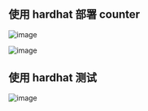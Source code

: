 ## 使用 hardhat 部署 counter

![image](https://user-images.githubusercontent.com/20521148/156928641-a3c508ef-3a2d-4d20-bb6f-ccbb67a91a63.png)

![image](https://user-images.githubusercontent.com/20521148/156928665-2a9af583-35ec-4af5-8690-1ef2139431bb.png)



## 使用 hardhat 测试 

![image](https://user-images.githubusercontent.com/20521148/156929161-4140004d-f7d0-43f6-8221-018e8542db20.png)

